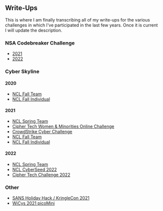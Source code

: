 ## Write-Ups
This is where I am finally transcribing all of my write-ups for the various challenges in which I've participated in the last few years. Once it is current I will update the description.

### NSA Codebreaker Challenge
- [2021](/)
- [2022](/)

### Cyber Skyline

#### 2020
- [NCL Fall Team]()
- [NCL Fall Individual]()

#### 2021
- [NCL Spring Team]()
- [Cipher Tech Women & Minorities Online Challenge](https://cyberskyline.com/events/cipher-tech-women-minorities-online-challenge/confirm/)
- [CrowdStrike Cyber Challenge](https://cyberskyline.com/events/crowdstrike-cyber-challenge/confirm/)
- [NCL Fall Team]()
- [NCL Fall Individual]()

#### 2022
- [NCL Spring Team]()
- [NCL CyberSeed 2022](https://cyberskyline.com/events/ciphertechchallenge/confirm/)
- [Cipher Tech Challenge 2022]()

### Other
- [SANS Holiday Hack / KringleCon 2021](https://2021.kringlecon.com/)
- [WiCys 2021 picoMini](https://play.picoctf.org/events/68/scoreboards/)
